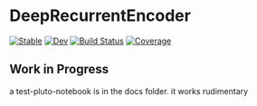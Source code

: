# DeepRecurrentEncoder

[![Stable](https://img.shields.io/badge/docs-stable-blue.svg)](https://behinger.github.io/DeepRecurrentEncoder.jl/stable/)
[![Dev](https://img.shields.io/badge/docs-dev-blue.svg)](https://behinger.github.io/DeepRecurrentEncoder.jl/dev/)
[![Build Status](https://github.com/behinger/DeepRecurrentEncoder.jl/actions/workflows/CI.yml/badge.svg?branch=main)](https://github.com/behinger/DeepRecurrentEncoder.jl/actions/workflows/CI.yml?query=branch%3Amain)
[![Coverage](https://codecov.io/gh/behinger/DeepRecurrentEncoder.jl/branch/main/graph/badge.svg)](https://codecov.io/gh/behinger/DeepRecurrentEncoder.jl)

## Work in Progress

a test-pluto-notebook is in the docs folder. it works rudimentary
